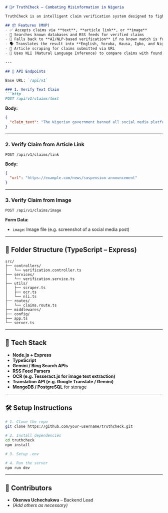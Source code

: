 ```markdown
# 🕵️‍♂️ TruthCheck – Combating Misinformation in Nigeria

TruthCheck is an intelligent claim verification system designed to fight misinformation across Nigeria. It allows users to verify the authenticity of claims submitted as text, article links, or images, and returns clear explanations in five local languages.

## 📦 Features (MVP)
- ✅ Accepts claims via **text**, **article link**, or **image**
- 🔎 Searches known databases and RSS feeds for verified claims
- 🤖 Falls back to **AI/NLP-based verification** if no known match is found
- 🗣️ Translates the result into **English, Yoruba, Hausa, Igbo, and Nigerian Pidgin**
- 📰 Article scraping for claims submitted via URL
- 🧠 Uses NLI (Natural Language Inference) to compare claims with found articles

---

## 🚀 API Endpoints

Base URL: `/api/v1`

### 1. Verify Text Claim
```http
POST /api/v1/claims/text
```
**Body:**
```json
{
  "claim_text": "The Nigerian government banned all social media platforms."
}
```

---

### 2. Verify Claim from Article Link
```http
POST /api/v1/claims/link
```
**Body:**
```json
{
  "url": "https://example.com/news/suspension-announcement"
}
```

---

### 3. Verify Claim from Image
```http
POST /api/v1/claims/image
```
**Form Data:**
- `image`: Image file (e.g. screenshot of a social media post)

---

## 📁 Folder Structure (TypeScript – Express)
```
src/
├── controllers/
│   └── verification.controller.ts
├── services/
│   └── verification.service.ts
├── utils/
│   ├── scraper.ts
│   ├── ocr.ts
│   └── nli.ts
├── routes/
│   └── claims.route.ts
├── middlewares/
├── config/
├── app.ts
└── server.ts
```

---

## 🧰 Tech Stack
- **Node.js + Express**
- **TypeScript**
- **Gemini / Bing Search APIs**
- **RSS Feed Parsers**
- **OCR (e.g. Tesseract.js for image text extraction)**
- **Translation API (e.g. Google Translate / Gemini)**
- **MongoDB / PostgreSQL** for storage

---

## 🛠️ Setup Instructions

```bash
# 1. Clone the repo
git clone https://github.com/your-username/truthcheck.git

# 2. Install dependencies
cd truthcheck
npm install

# 3. Setup .env

# 4. Run the server
npm run dev
```

---



## 👥 Contributors
- **Okenwa Uchechukwu** – Backend Lead  
- *(Add others as necessary)*

